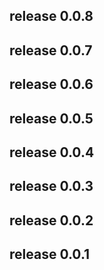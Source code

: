 ## release 0.0.8


## release 0.0.7


## release 0.0.6


## release 0.0.5


## release 0.0.4


## release 0.0.3


## release 0.0.2


## release 0.0.1